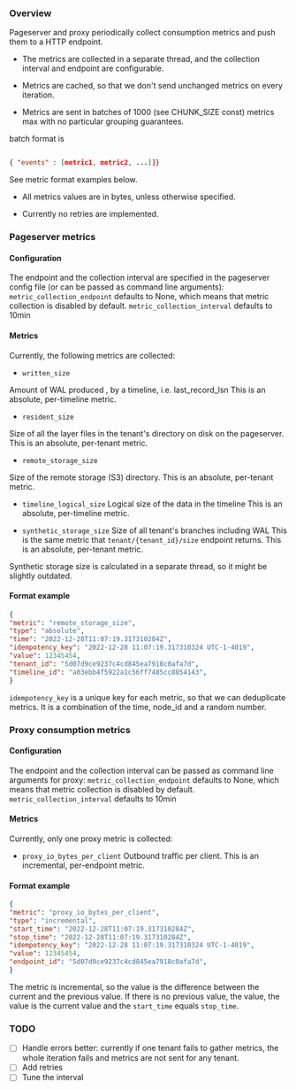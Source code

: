 ### Overview
Pageserver and proxy periodically collect consumption metrics and push them to a HTTP endpoint.

- The metrics are collected in a separate thread, and the collection interval and endpoint are configurable.

- Metrics are cached, so that we don't send unchanged metrics on every iteration.

- Metrics are sent in batches of 1000 (see CHUNK_SIZE const) metrics max with no particular grouping guarantees.

batch format is
```json

{ "events" : [metric1, metric2, ...]]}

```
See metric format examples below.

- All metrics values are in bytes, unless otherwise specified.

- Currently no retries are implemented.

### Pageserver metrics

#### Configuration
The endpoint and the collection interval are specified in the pageserver config file (or can be passed as command line arguments):
`metric_collection_endpoint` defaults to None, which means that metric collection is disabled by default.
`metric_collection_interval` defaults to 10min

#### Metrics

Currently, the following metrics are collected:

- `written_size`

Amount of WAL produced , by a timeline, i.e. last_record_lsn
This is an absolute, per-timeline metric.

- `resident_size`

Size of all the layer files in the tenant's directory on disk on the pageserver.
This is an absolute, per-tenant metric.

- `remote_storage_size`

Size of the remote storage (S3) directory.
This is an absolute, per-tenant metric.

- `timeline_logical_size`
Logical size of the data in the timeline
This is an absolute, per-timeline metric.

- `synthetic_storage_size`
Size of all tenant's branches including WAL
This is the same metric that `tenant/{tenant_id}/size` endpoint returns.
This is an absolute, per-tenant metric.

Synthetic storage size is calculated in a separate thread, so it might be slightly outdated.

#### Format example

```json
{
"metric": "remote_storage_size",
"type": "absolute",
"time": "2022-12-28T11:07:19.317310284Z",
"idempotency_key": "2022-12-28 11:07:19.317310324 UTC-1-4019",
"value": 12345454,
"tenant_id": "5d07d9ce9237c4cd845ea7918c0afa7d",
"timeline_id": "a03ebb4f5922a1c56ff7485cc8854143",
}
```

`idempotency_key` is a unique key for each metric, so that we can deduplicate metrics.
It is a combination of the time, node_id and a random number.

### Proxy consumption metrics

#### Configuration
The endpoint and the collection interval can be passed as command line arguments for proxy:
`metric_collection_endpoint` defaults to None, which means that metric collection is disabled by default.
`metric_collection_interval` defaults to 10min

#### Metrics

Currently, only one proxy metric is collected:

- `proxy_io_bytes_per_client`
Outbound traffic per client.
This is an incremental, per-endpoint metric.

#### Format example

```json
{
"metric": "proxy_io_bytes_per_client",
"type": "incremental",
"start_time": "2022-12-28T11:07:19.317310284Z",
"stop_time": "2022-12-28T11:07:19.317310284Z",
"idempotency_key": "2022-12-28 11:07:19.317310324 UTC-1-4019",
"value": 12345454,
"endpoint_id": "5d07d9ce9237c4cd845ea7918c0afa7d",
}
```

The metric is incremental, so the value is the difference between the current and the previous value.
If there is no previous value, the value, the value is the current value and the `start_time` equals `stop_time`.

### TODO

- [ ] Handle errors better: currently if one tenant fails to gather metrics, the whole iteration fails and metrics are not sent for any tenant.
- [ ] Add retries
- [ ] Tune the interval